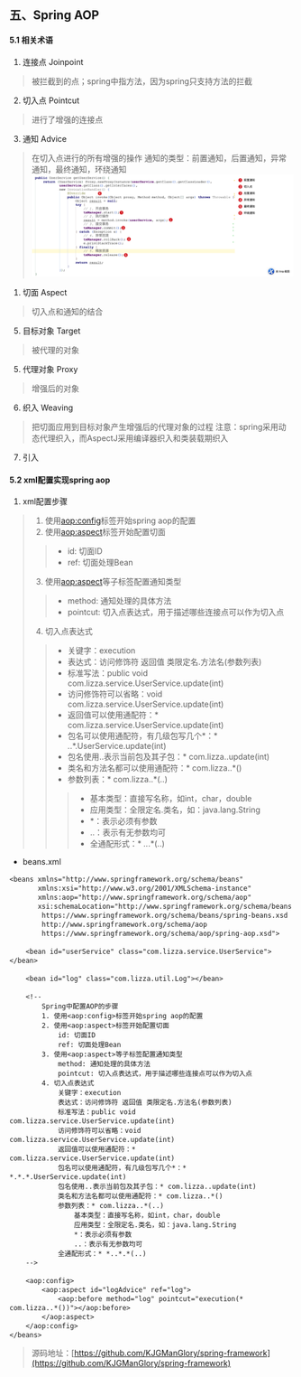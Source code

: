 ## 五、Spring AOP
#### 5.1 相关术语
1. 连接点 Joinpoint
> 被拦截到的点；spring中指方法，因为spring只支持方法的拦截
2. 切入点 Pointcut
> 进行了增强的连接点
3. 通知 Advice
> 在切入点进行的所有增强的操作
> 通知的类型：前置通知，后置通知，异常通知，最终通知，环绕通知
> ![](images/20200330230844.png)

1. 切面 Aspect
> 切入点和通知的结合
5. 目标对象 Target
> 被代理的对象
5. 代理对象 Proxy
> 增强后的对象
6. 织入 Weaving
> 把切面应用到目标对象产生增强后的代理对象的过程
> 注意：spring采用动态代理织入，而AspectJ采用编译器织入和类装载期织入
7. 引入

#### 5.2 xml配置实现spring aop
1. xml配置步骤
> 1. 使用<aop:config>标签开始spring aop的配置
> 2. 使用<aop:aspect>标签开始配置切面
>> - id: 切面ID
>> - ref: 切面处理Bean
> 3. 使用<aop:aspect>等子标签配置通知类型
>> - method: 通知处理的具体方法
>> - pointcut: 切入点表达式，用于描述哪些连接点可以作为切入点
> 4. 切入点表达式
>> - 关键字：execution
>> - 表达式：访问修饰符 返回值 类限定名.方法名(参数列表)
>> - 标准写法：public void com.lizza.service.UserService.update(int)
>> - 访问修饰符可以省略：void com.lizza.service.UserService.update(int)
>> - 返回值可以使用通配符：* com.lizza.service.UserService.update(int)
>> - 包名可以使用通配符，有几级包写几个*：* *.*.*.UserService.update(int)
>> - 包名使用..表示当前包及其子包：* com.lizza..update(int)
>> - 类名和方法名都可以使用通配符：* com.lizza..*()
>> - 参数列表：* com.lizza..*(..)
>>> - 基本类型：直接写名称，如int，char，double
>>> - 应用类型：全限定名.类名，如：java.lang.String
>>> - *：表示必须有参数
>>> - ..：表示有无参数均可
>>> - 全通配形式：* *..*.*(..)

- beans.xml
```
<beans xmlns="http://www.springframework.org/schema/beans"
       xmlns:xsi="http://www.w3.org/2001/XMLSchema-instance"
       xmlns:aop="http://www.springframework.org/schema/aop"
       xsi:schemaLocation="http://www.springframework.org/schema/beans
        https://www.springframework.org/schema/beans/spring-beans.xsd
        http://www.springframework.org/schema/aop
        https://www.springframework.org/schema/aop/spring-aop.xsd">

    <bean id="userService" class="com.lizza.service.UserService"></bean>

    <bean id="log" class="com.lizza.util.Log"></bean>

    <!--
        Spring中配置AOP的步骤
        1. 使用<aop:config>标签开始spring aop的配置
        2. 使用<aop:aspect>标签开始配置切面
            id: 切面ID
            ref: 切面处理Bean
        3. 使用<aop:aspect>等子标签配置通知类型
            method: 通知处理的具体方法
            pointcut: 切入点表达式，用于描述哪些连接点可以作为切入点
        4. 切入点表达式
            关键字：execution
            表达式：访问修饰符 返回值 类限定名.方法名(参数列表)
            标准写法：public void com.lizza.service.UserService.update(int)
            访问修饰符可以省略：void com.lizza.service.UserService.update(int)
            返回值可以使用通配符：* com.lizza.service.UserService.update(int)
            包名可以使用通配符，有几级包写几个*：* *.*.*.UserService.update(int)
            包名使用..表示当前包及其子包：* com.lizza..update(int)
            类名和方法名都可以使用通配符：* com.lizza..*()
            参数列表：* com.lizza..*(..)
                基本类型：直接写名称，如int，char，double
                应用类型：全限定名.类名，如：java.lang.String
                *：表示必须有参数
                ..：表示有无参数均可
            全通配形式：* *..*.*(..)
    -->
    
    <aop:config>
        <aop:aspect id="logAdvice" ref="log">
            <aop:before method="log" pointcut="execution(* com.lizza..*())"></aop:before>
        </aop:aspect>
    </aop:config>
</beans>
```

> 源码地址：[https://github.com/KJGManGlory/spring-framework](https://github.com/KJGManGlory/spring-framework)
